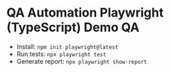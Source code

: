 # QA Automation Playwright (TypeScript) Demo QA
- Install: `npm init playwright@latest`
- Run tests: `npx playwright test`
- Generate report: `npx playwright show-report`
